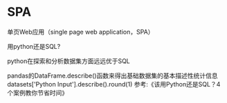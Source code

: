 # SPA
单页Web应用（single page web application，SPA）

用python还是SQL?


python在探索和分析数据集方面远远优于SQL

pandas的DataFrame.describe()函数来得出基础数据集的基本描述性统计信息
datasets['Python Input'].describe().round(1)
参考:《该用Python还是SQL？4个案例教你节省时间》


